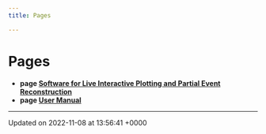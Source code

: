 ```yaml
---
title: Pages

---
```


# Pages




* **page [Software for Live Interactive Plotting and Partial Event Reconstruction](/)** 
* **page [User Manual](/Pages/md_README.md#page-md-readme)** 



-------------------------------

Updated on 2022-11-08 at 13:56:41 +0000
